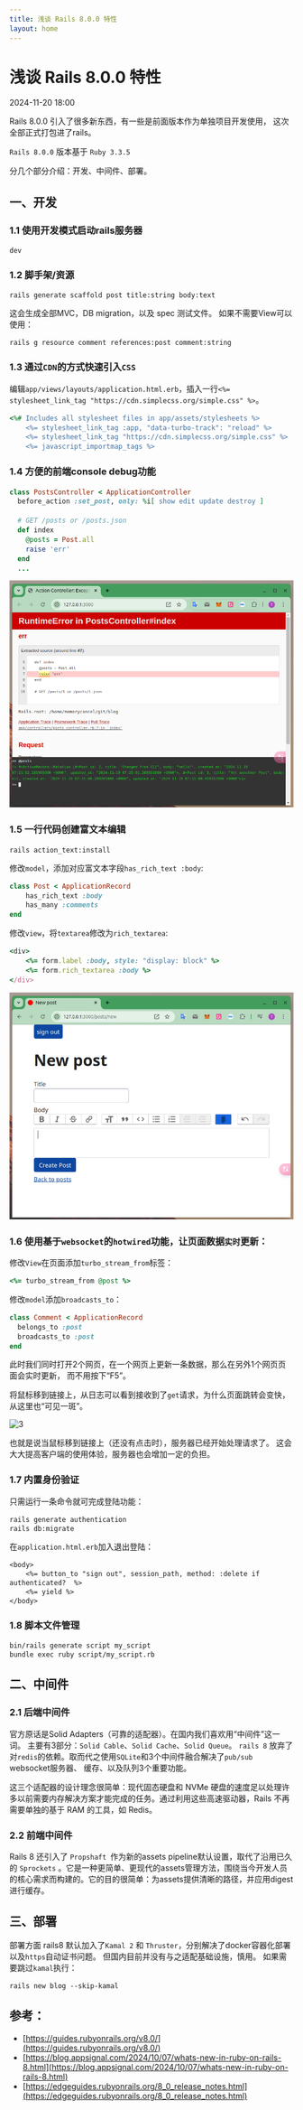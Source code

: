 ```yaml
---
title: 浅谈 Rails 8.0.0 特性
layout: home
---
```


# 浅谈 Rails 8.0.0 特性

2024-11-20 18:00

Rails 8.0.0 引入了很多新东西，有一些是前面版本作为单独项目开发使用，
这次全部正式打包进了rails。

`Rails 8.0.0`  版本基于 `Ruby 3.3.5`

分几个部分介绍：开发、中间件、部署。

## 一、开发

### 1.1 使用开发模式启动rails服务器
```shell
dev
```

### 1.2 脚手架/资源
```shell
rails generate scaffold post title:string body:text
```
这会生成全部MVC，DB migration，以及 spec 测试文件。
如果不需要View可以使用：
```shell
rails g resource comment references:post comment:string
```

### 1.3 通过`CDN`的方式快速引入`CSS`

编辑`app/views/layouts/application.html.erb`，插入一行`<%= stylesheet_link_tag "https://cdn.simplecss.org/simple.css" %>`。

```ruby
<%# Includes all stylesheet files in app/assets/stylesheets %>
    <%= stylesheet_link_tag :app, "data-turbo-track": "reload" %>
    <%= stylesheet_link_tag "https://cdn.simplecss.org/simple.css" %>
    <%= javascript_importmap_tags %>
```

### 1.4 方便的前端console debug功能

```ruby
class PostsController < ApplicationController
  before_action :set_post, only: %i[ show edit update destroy ]

  # GET /posts or /posts.json
  def index
    @posts = Post.all
    raise 'err'
  end
  ...
```

![1](../assets/images/2024-11-20/1.png)

### 1.5 一行代码创建富文本编辑
```shell
rails action_text:install
```

修改`model`，添加对应富文本字段`has_rich_text :body`:

```ruby
class Post < ApplicationRecord
	has_rich_text :body
	has_many :comments
end
```

修改`view`，将`textarea`修改为`rich_textarea`:

```ruby
<div>
    <%= form.label :body, style: "display: block" %>
    <%= form.rich_textarea :body %>
</div>
```
![2](../assets/images/2024-11-20/2.png)

### 1.6 使用基于`websocket`的`hotwired`功能，让页面数据`实时`更新：

修改`View`在页面添加`turbo_stream_from`标签：

```ruby
<%= turbo_stream_from @post %>
```

修改`model`添加`broadcasts_to`：

```ruby
class Comment < ApplicationRecord
  belongs_to :post
  broadcasts_to :post
end
```

此时我们同时打开2个网页，在一个网页上更新一条数据，那么在另外1个网页页面会实时更新，
而不用按下“F5”。

将鼠标移到链接上，从日志可以看到接收到了`get`请求，为什么页面跳转会变快，
从这里也“可见一斑”。

![3](../assets/images/2024-11-20/3.gif)

也就是说当鼠标移到链接上（还没有点击时），服务器已经开始处理请求了。
这会大大提高客户端的使用体验，服务器也会增加一定的负担。

### 1.7 内置身份验证

只需运行一条命令就可完成登陆功能：

```shell
rails generate authentication
rails db:migrate
```

在`application.html.erb`加入退出登陆：

```
<body>
	<%= button_to "sign out", session_path, method: :delete if authenticated?  %>
	<%= yield %>
</body>
```

### 1.8 脚本文件管理

```shell
bin/rails generate script my_script
bundle exec ruby script/my_script.rb
```

## 二、中间件

### 2.1 后端中间件

官方原话是Solid Adapters（可靠的适配器）。在国内我们喜欢用“中间件”这一词。
主要有3部分：`Solid Cable`、`Solid Cache`、`Solid Queue`。
`rails 8` 放弃了对`redis`的依赖。取而代之使用`SQLite`和3个中间件融合解决了`pub/sub` websocket服务器、
缓存、以及队列3个重要功能。

这三个适配器的设计理念很简单：现代固态硬盘和 NVMe 硬盘的速度足以处理许多以前需要内存解决方案才能完成的任务。通过利用这些高速驱动器，Rails 不再需要单独的基于 RAM 的工具，如 Redis。

### 2.2 前端中间件

Rails 8 还引入了 `Propshaft `作为新的assets pipeline默认设置，取代了沿用已久的 `Sprockets` 。它是一种更简单、更现代的assets管理方法，围绕当今开发人员的核心需求而构建的。它的目的很简单：为assets提供清晰的路径，并应用digest进行缓存。

## 三、部署

部署方面 rails8 默认加入了`Kamal 2` 和 `Thruster`，分别解决了docker容器化部署
以及`https`自动证书问题。
但国内目前并没有与之适配基础设施，慎用。
如果需要跳过`kamal`执行：

```
rails new blog --skip-kamal
```



## 参考：

+ [https://guides.rubyonrails.org/v8.0/](https://guides.rubyonrails.org/v8.0/)
+ [https://blog.appsignal.com/2024/10/07/whats-new-in-ruby-on-rails-8.html](https://blog.appsignal.com/2024/10/07/whats-new-in-ruby-on-rails-8.html)
+ [https://edgeguides.rubyonrails.org/8_0_release_notes.html](https://edgeguides.rubyonrails.org/8_0_release_notes.html)
